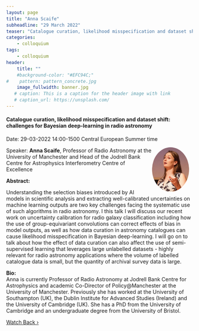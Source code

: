 ```yaml
---
layout: page
title: "Anna Scaife"
subheadline: "29 March 2022"
teaser: "Catalogue curation, likelihood misspecification and dataset shift: challenges for Bayesian deep-learning in radio astronomy"
categories:
    - colloquium
tags:
    - colloquium
header:
    title: ""
    #background-color: "#EFC94C;"
#    pattern: pattern_concrete.jpg
    image_fullwidth: banner.jpg
   # caption: This is a caption for the header image with link
   # caption_url: https://unsplash.com/
---
```


#### Catalogue curation, likelihood misspecification and dataset shift: challenges for Bayesian deep-learning in radio astronomy

Date: 29-03-2022 14:00-1500 Central European Summer time


 <img src="../../people/AnnaScaife.jpeg"
     alt="AnnaScaife"
     width="100"
     style="float: right; margin-right: 10px; border-radius:50%;" />

Speaker: **Anna Scaife**, Professor of Radio Astronomy at the University of Manchester and Head of the Jodrell Bank Centre for Astrophysics Interferometry Centre of Excellence

**Abstract:** <br/>

Understanding the selection biases introduced by AI models in scientific analysis and extracting well-calibrated uncertainties on machine learning outputs are two key challenges facing the systematic use of such algorithms in radio astronomy. I this talk I will discuss our recent work on uncertainty calibration for radio galaxy classification including how the use of group-equivariant convolutions can correct effects of bias in model outputs, as well as how data curation in astronomy catalogues can cause likelihood misspecification in Bayesian deep-learning. I will go on to talk about how the effect of data curation can also affect the use of semi-supervised learning that leverages large unlabelled datasets - highly relevant for radio astronomy applications where the volume of labelled catalogue data is small, but the quantity of archival survey data is large.

**Bio:**<br/>
Anna is currently Professor of Radio Astronomy at Jodrell Bank Centre for Astrophysics and academic Co-Director of Policy@Manchester at the University of Manchester. Previously she has worked at the University of Southampton (UK), the Dublin Institute for Advanced Studies (Ireland) and the University of Cambridge (UK). She has a PhD from the University of Cambridge and an undergraduate degree from the University of Bristol.

<a class="radius button small" href="https://drive.google.com/file/d/11usK-95DvkjC7WG7IyzdQnh2hTd2KmuG/view?usp=sharing">Watch Back ›</a>

[1]: https://bereau.group/
[2]: /blog/
[9]: /contact/
[3]:https://github.com/undark-lab/swyft
[4]:https://arxiv.org/abs/2011.13951
[5]:http://www.mathben.com/
[6]:https://pubs.acs.org/doi/10.1021/acs.jctc.0c00981
[7]:https://github.com/Ensing-Laboratory/FABULOUS
[8]:www.evozyne.com
